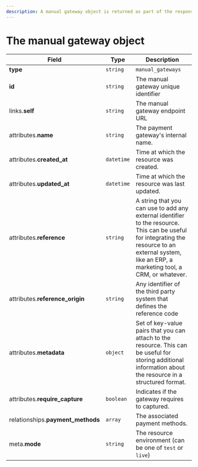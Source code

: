 ```yaml
---
description: A manual gateway object is returned as part of the response body of each successful list, retrieve, create or update API call.
---
```


# The manual gateway object

| Field          | Type     | Description                                  |
| -------------- | -------- | -------------------------------------------- |
| **type**       | `string` | `manual_gateways`                        |
| **id**         | `string` | The manual gateway unique identifier  |
| links.**self** | `string` | The manual gateway endpoint URL       |
| attributes.**name** | `string` | The payment gateway's internal name. |
| attributes.**created_at** | `datetime` | Time at which the resource was created. |
| attributes.**updated_at** | `datetime` | Time at which the resource was last updated. |
| attributes.**reference** | `string` | A string that you can use to add any external identifier to the resource. This can be useful for integrating the resource to an external system, like an ERP, a marketing tool, a CRM, or whatever. |
| attributes.**reference_origin** | `string` | Any identifier of the third party system that defines the reference code |
| attributes.**metadata** | `object` | Set of key-value pairs that you can attach to the resource. This can be useful for storing additional information about the resource in a structured format. |
| attributes.**require_capture** | `boolean` | Indicates if the gateway requires to captured. |
| relationships.**payment_methods** | `array` | The associated payment methods. |
| meta.**mode** | `string` | The resource environment \(can be one of `test` or `live`\) |

